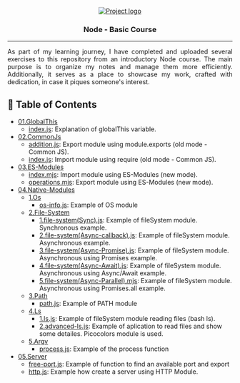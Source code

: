 <p align="center">
  <a href="" rel="noopener">
 <img src="https://colorlib.com/wp/wp-content/uploads/sites/2/nodejs-frameworks.png" alt="Project logo"></a>
</p>

<h3 align="center">Node - Basic Course</h3>

---

<p align="justify">As part of my learning journey, I have completed and uploaded several exercises to this repository from an introductory Node course. The main purpose is to organize my notes and manage them more efficiently. Additionally, it serves as a place to showcase my work, crafted with dedication, in case it piques someone's interest.
    <br> 
</p>

## 📝 Table of Contents

- [01.GlobalThis](https://github.com/marc25219/node_basics/tree/main/01.GlobalThis)
    - [index.js](https://github.com/marc25219/node_basics/blob/main/01.GlobalThis/index.js): Explanation of globalThis variable.
- [02.CommonJs](https://github.com/marc25219/node_basics/tree/main/02.CommonJs)
    - [addition.js](https://github.com/marc25219/node_basics/blob/main/02.CommonJs/addition.js): Export module using module.exports (old mode - Common JS).
    - [index.js](https://github.com/marc25219/node_basics/blob/main/02.CommonJs/index.js): Import module using require (old mode - Common JS).
- [03.ES-Modules](https://github.com/marc25219/node_basics/tree/main/03.ES-Modules)
    - [index.mjs](https://github.com/marc25219/node_basics/blob/main/03.ES-Modules/index.mjs): Import module using ES-Modules (new mode).
    - [operations.mjs](https://github.com/marc25219/node_basics/blob/main/03.ES-Modules/operations.mjs): Export module using ES-Modules (new mode).
- [04.Native-Modules](https://github.com/marc25219/node_basics/tree/main/04.Native-Modules)
    - [1.Os](https://github.com/marc25219/node_basics/tree/main/04.Native-Modules/1.Os)
        - [os-info.js](https://github.com/marc25219/node_basics/blob/main/04.Native-Modules/1.Os/os-info.js): Example of OS module
    - [2.File-System](https://github.com/marc25219/node_basics/tree/main/04.Native-Modules/2.File-System)
        - [1.file-system(Sync).js](https://github.com/marc25219/node_basics/blob/main/04.Native-Modules/2.File-System/1.file-system(Sync).js): Example of fileSystem module. Synchronous example.
        - [2.file-system(Async-callback).js](https://github.com/marc25219/node_basics/blob/main/04.Native-Modules/2.File-System/2.file-system(Async-callback).js): Example of fileSystem module. Asynchronous example.
        - [3.file-system(Async-Promise).js](https://github.com/marc25219/node_basics/blob/main/04.Native-Modules/2.File-System/3.file-system(Async-Promise).js): Example of fileSystem module. Asynchronous using Promises example.
        - [4.file-system(Async-Await).js](https://github.com/marc25219/node_basics/blob/main/04.Native-Modules/2.File-System/4.file-system(Async-Await).js): Example of fileSystem module. Asynchronous using Async/Await example.
        - [5.file-system(Async-Parallel).mjs](https://github.com/marc25219/node_basics/blob/main/04.Native-Modules/2.File-System/5.file-system(Async-Parallel).mjs): Example of fileSystem module. Asynchronous using Promises.all example.
    - [3.Path](https://github.com/marc25219/node_basics/tree/main/04.Native-Modules/3.Path)
        - [path.js](https://github.com/marc25219/node_basics/blob/main/04.Native-Modules/3.Path/path.js): Example of PATH module
    - [4.Ls](https://github.com/marc25219/node_basics/tree/main/04.Native-Modules/4.Ls)
        - [1.ls.js](https://github.com/marc25219/node_basics/blob/main/04.Native-Modules/4.Ls/1.ls.js): Example of fileSystem module reading files (bash ls).
        - [2.advanced-ls.js](https://github.com/marc25219/node_basics/blob/main/04.Native-Modules/4.Ls/2.advanced-ls.js): Example of aplication to read files and show some detailes. Picocolors module is used.
    - [5.Argv](https://github.com/marc25219/node_basics/tree/main/04.Native-Modules/5.Argv)
        - [process.js](https://github.com/marc25219/node_basics/blob/main/04.Native-Modules/5.Argv/process.js): Example of the process function
- [05.Server](https://github.com/marc25219/node_basics/tree/main/05.Server)
    - [free-port.js](https://github.com/marc25219/node_basics/blob/main/05.Server/free-port.js): Example of function to find an available port and export
    - [http.js](https://github.com/marc25219/node_basics/blob/main/05.Server/http.js): Example how create a server using HTTP Module.
